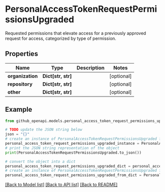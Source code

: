 # PersonalAccessTokenRequestPermissionsUpgraded

Requested permissions that elevate access for a previously approved request for access, categorized by type of permission.

## Properties

Name | Type | Description | Notes
------------ | ------------- | ------------- | -------------
**organization** | **Dict[str, str]** |  | [optional] 
**repository** | **Dict[str, str]** |  | [optional] 
**other** | **Dict[str, str]** |  | [optional] 

## Example

```python
from github_openapi.models.personal_access_token_request_permissions_upgraded import PersonalAccessTokenRequestPermissionsUpgraded

# TODO update the JSON string below
json = "{}"
# create an instance of PersonalAccessTokenRequestPermissionsUpgraded from a JSON string
personal_access_token_request_permissions_upgraded_instance = PersonalAccessTokenRequestPermissionsUpgraded.from_json(json)
# print the JSON string representation of the object
print(PersonalAccessTokenRequestPermissionsUpgraded.to_json())

# convert the object into a dict
personal_access_token_request_permissions_upgraded_dict = personal_access_token_request_permissions_upgraded_instance.to_dict()
# create an instance of PersonalAccessTokenRequestPermissionsUpgraded from a dict
personal_access_token_request_permissions_upgraded_from_dict = PersonalAccessTokenRequestPermissionsUpgraded.from_dict(personal_access_token_request_permissions_upgraded_dict)
```
[[Back to Model list]](../README.md#documentation-for-models) [[Back to API list]](../README.md#documentation-for-api-endpoints) [[Back to README]](../README.md)


